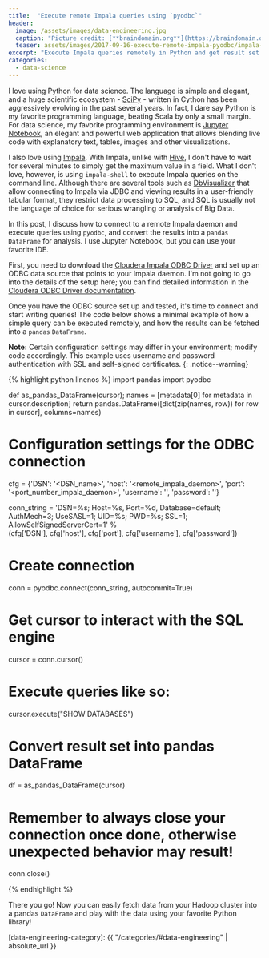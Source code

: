 ```yaml
---
title:  "Execute remote Impala queries using `pyodbc`"
header:
  image: /assets/images/data-engineering.jpg
  caption: "Picture credit: [**braindomain.org**](https://braindomain.org/launch-of-the-big-data-analytics-journal/)"
  teaser: assets/images/2017-09-16-execute-remote-impala-pyodbc/impala-logo.png
excerpt: "Execute Impala queries remotely in Python and get result set into a pandas `DataFrame`"
categories:
  - data-science
---
```


I love using Python for data science. The language is simple and elegant, and a huge scientific ecosystem - [SciPy](https://www.scipy.org/) - written in Cython has been aggressively evolving in the past several years. In fact, I dare say Python is my favorite programming language, beating Scala by only a small margin. For data science, my favorite programming environment is [Jupyter Notebook](http://jupyter.org/), an elegant and powerful web application that allows blending live code with explanatory text, tables, images and other visualizations.

I also love using [Impala](https://impala.incubator.apache.org/). With Impala, unlike with [Hive](https://hive.apache.org/), I don't have to wait for several minutes to simply get the maximum value in a field. What I don't love, however, is using `impala-shell` to execute Impala queries on the command line. Although there are several tools such as [DbVisualizer](https://www.dbvis.com/) that allow connecting to Impala via JDBC and viewing results in a user-friendly tabular format, they restrict data processing to SQL, and SQL is usually not the language of choice for serious wrangling or analysis of Big Data.

In this post, I discuss how to connect to a remote Impala daemon and execute queries using `pyodbc`, and convert the results into a `pandas` `DataFrame` for analysis. I use Jupyter Notebook, but you can use your favorite IDE.

First, you need to download the [Cloudera Impala ODBC Driver](https://www.cloudera.com/downloads/connectors/impala/odbc/2-5-39.html) and set up an ODBC data source that points to your Impala daemon. I'm not going to go into the details of the setup here; you can find detailed information in the [Cloudera ODBC Driver documentation](https://www.cloudera.com/documentation/other/connectors/impala-odbc/latest.html).

Once you have the ODBC source set up and tested, it's time to connect and start writing queries! The code below shows a minimal example of how a simple query can be executed remotely, and how the results can be fetched into a `pandas` `DataFrame`.

**Note:** Certain configuration settings may differ in your environment; modify code accordingly. This example uses username and password authentication with SSL and self-signed certificates.
{: .notice--warning}

{% highlight python linenos %}
import pandas
import pyodbc

def as_pandas_DataFrame(cursor);
    names = [metadata[0] for metadata in cursor.description]
    return pandas.DataFrame([dict(zip(names, row)) for row in cursor], columns=names)

# Configuration settings for the ODBC connection
cfg = {'DSN': '<DSN_name>', 'host': '<remote_impala_daemon>',
        'port': '<port_number_impala_daemon>',
        'username': '<username>', 'password': '<password>'}

conn_string = 'DSN=%s; Host=%s, Port=%d, Database=default; AuthMech=3;
                UseSASL=1; UID=%s; PWD=%s; SSL=1;
                AllowSelfSignedServerCert=1' % \
                (cfg['DSN'], cfg['host'], cfg['port'],
                cfg['username'], cfg['password'])

# Create connection
conn = pyodbc.connect(conn_string, autocommit=True)

# Get cursor to interact with the SQL engine
cursor = conn.cursor()

# Execute queries like so:
cursor.execute("SHOW DATABASES")

# Convert result set into pandas DataFrame
df = as_pandas_DataFrame(cursor)

# Remember to always close your connection once done, otherwise unexpected behavior may result!
conn.close()

{% endhighlight %}

There you go! Now you can easily fetch data from your Hadoop cluster into a pandas `DataFrame` and play with the data using your favorite Python library!


[data-engineering-category]: {{ "/categories/#data-engineering" | absolute_url }}
